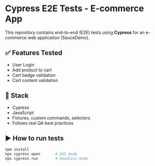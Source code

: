 # Cypress E2E Tests - E-commerce App

This repository contains end-to-end (E2E) tests using **Cypress** for an e-commerce web application (SauceDemo).

## ✅ Features Tested
- User Login
- Add product to cart
- Cart badge validation
- Cart content validation

## 🧰 Stack
- Cypress
- JavaScript
- Fixtures, custom commands, selectors
- Follows real QA best practices

## ▶️ How to run tests
```bash
npm install
npx cypress open       # GUI mode
npx cypress run        # Headless mode
